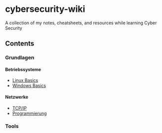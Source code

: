 # cybersecurity-wiki
A collection of my notes, cheatsheets, and resources while learning Cyber Security
## Contents
### Grundlagen
#### Betriebssysteme 
- [Linux Basics](linux-basics.md)
- [Windows Basics](windows-basics.md)
#### Netzwerke
- [TCP/IP](tcp-ip.md)
- [Programmierung](programmierung.md)
### Tools
